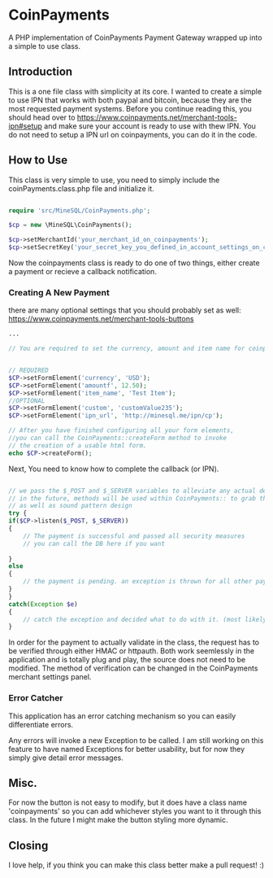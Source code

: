 # CoinPayments

A PHP implementation of CoinPayments Payment Gateway wrapped up into a simple to use class.

## Introduction

This is a one file class with simplicity at its core. I wanted to create a simple to use IPN that works with both paypal and bitcoin, because they are the most requested payment systems. Before you continue reading this, you should head over to https://www.coinpayments.net/merchant-tools-ipn#setup and make sure your account is ready to use with thew IPN. You do not need to setup a IPN url on coinpayments, you can do it in the code. 

## How to Use

This class is very simple to use, you need to simply include the coinPayments.class.php file and initialize it.

```php

require 'src/MineSQL/CoinPayments.php';

$cp = new \MineSQL\CoinPayments();

$cp->setMerchantId('your_merchant_id_on_coinpayments');
$cp->setSecretKey('your_secret_key_you_defined_in_account_settings_on_coinpayments');

```

Now the coinpayments class is ready to do one of two things, either create a payment or recieve a callback notification.

### Creating A New Payment

there are many optional settings that you should probably set as well: https://www.coinpayments.net/merchant-tools-buttons

```php
...

// You are required to set the currency, amount and item name for coinpayments. cmd, reset, and merchant are automatically created within the class


// REQUIRED
$CP->setFormElement('currency', 'USD');
$CP->setFormElement('amountf', 12.50);
$CP->setFormElement('item_name', 'Test Item');
//OPTIONAL
$CP->setFormElement('custom', 'customValue235');
$CP->setFormElement('ipn_url', 'http://minesql.me/ipn/cp');

// After you have finished configuring all your form elements, 
//you can call the CoinPayments::createForm method to invoke 
// the creation of a usable html form.
echo $CP->createForm();
```

Next, You need to know how to complete the callback (or IPN).

```php

// we pass the $_POST and $_SERVER variables to alleviate any actual dependencies in the class when testing/troubleshooting.
// in the future, methods will be used within CoinPayments:: to grab the $_POST and $_SERVER variables in order to maintain easy of use
// as well as sound pattern design
try {
if($CP->listen($_POST, $_SERVER)) 
{
	// The payment is successful and passed all security measures
	// you can call the DB here if you want
	
} 
else 
{
	// the payment is pending. an exception is thrown for all other payment errors.
}
}
catch(Exception $e) 
{
	// catch the exception and decided what to do with it. (most likely log it)
}
```

In order for the payment to actually validate in the class, the request has to be verified through either HMAC or httpauth. Both work seemlessly in the application and is totally plug and play, the source does not need to be modified. The method of verification can be changed in the CoinPayments merchant settings panel.

### Error Catcher

This application has an error catching mechanism so you can easily differentiate errors. 

Any errors will invoke a new Exception to be called. I am still working on this feature to have named Exceptions for better usability, but for now they simply give detail error messages.


## Misc.

For now the button is not easy to modify, but it does have a class name 'coinpayments' so you can add whichever styles you want to it through this class. In the future I might make the button styling more dynamic.

## Closing

I love help, if you think you can make this class better make a pull request! :)
